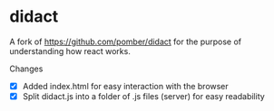 # didact

A fork of https://github.com/pomber/didact for the purpose of understanding how react works.

Changes

- [x] Added index.html for easy interaction with the browser
- [x] Split didact.js into a folder of .js files (server) for easy readability
